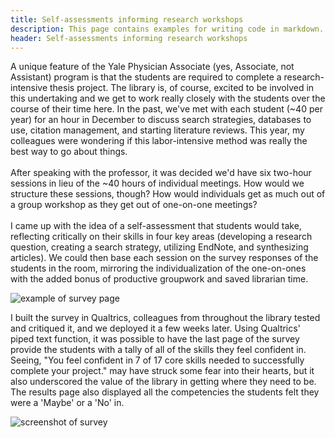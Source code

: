 ```yaml
---
title: Self-assessments informing research workshops
description: This page contains examples for writing code in markdown.
header: Self-assessments informing research workshops
---
```

A unique feature of the Yale Physician Associate (yes, Associate, not Assistant) program is that the students are required to complete a research-intensive thesis project. The library is, of course, excited to be involved in this undertaking and we get to work really closely with the students over the course of their time here. In the past, we've met with each student (~40 per year) for an hour in December to discuss search strategies, databases to use, citation management, and starting literature reviews. This year, my colleagues were wondering if this labor-intensive method was really the best way to go about things.<BR><BR>
After speaking with the professor, it was decided we'd have six two-hour sessions in lieu of the ~40 hours of individual meetings. How would we structure these sessions, though? How would individuals get as much out of a group workshop as they get out of one-on-one meetings?<BR><BR>
I came up with the idea of a self-assessment that students would take, reflecting critically on their skills in four key areas (developing a research question, creating a search strategy, utilizing EndNote, and synthesizing articles). We could then base each session on the survey responses of the students in the room, mirroring the individualization of the one-on-ones with the added bonus of productive groupwork and saved librarian time. <BR>
  
 ![example of survey page](library-blog/img/endnote.png)
 
 
I built the survey in Qualtrics, colleagues from throughout the library tested and critiqued it, and we deployed it a few weeks later. Using Qualtrics' piped text function, it was possible to have the last page of the survey provide the students with a tally of all of the skills they feel confident in. Seeing, "You feel confident in 7 of 17 core skills needed to successfully complete your project." may have struck some fear into their hearts, but it also underscored the value of the library in getting where they need to be. The results page also displayed all the competencies the students felt they were a 'Maybe' or a 'No' in.<BR>
  
  
  ![screenshot of survey](library-blog/img/results.png)
